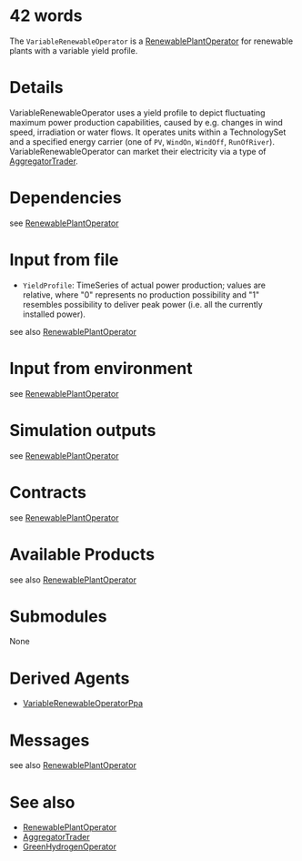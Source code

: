 # 42 words

The `VariableRenewableOperator` is a [RenewablePlantOperator](./RenewablePlantOperator.md) for renewable plants with a variable yield profile.

# Details

VariableRenewableOperator uses a yield profile to depict fluctuating maximum power production capabilities, caused by e.g. changes in wind speed, irradiation or water flows.
It operates units within a TechnologySet and a specified energy carrier (one of `PV`, `WindOn`, `WindOff`, `RunOfRiver`).
VariableRenewableOperator can market their electricity via a type of [AggregatorTrader](./AggregatorTrader.md).

# Dependencies

see [RenewablePlantOperator](./RenewablePlantOperator.md)

# Input from file

* `YieldProfile`: TimeSeries of actual power production; values are relative, where "0" represents no production possibility and "1" resembles possibility to deliver peak power (i.e. all the currently installed power).

see also [RenewablePlantOperator](./RenewablePlantOperator.md)

# Input from environment

see [RenewablePlantOperator](./RenewablePlantOperator.md)

# Simulation outputs

see [RenewablePlantOperator](./RenewablePlantOperator.md)

# Contracts

see [RenewablePlantOperator](./RenewablePlantOperator.md)

# Available Products

see also [RenewablePlantOperator](./RenewablePlantOperator.md)

# Submodules

None

# Derived Agents

* [VariableRenewableOperatorPpa](./VariableRenewableOperatorPpa.md)

# Messages

see also [RenewablePlantOperator](./RenewablePlantOperator.md)

# See also

* [RenewablePlantOperator](./RenewablePlantOperator.md)
* [AggregatorTrader](./AggregatorTrader.md)
* [GreenHydrogenOperator](./GreenHydrogenTrader.md)